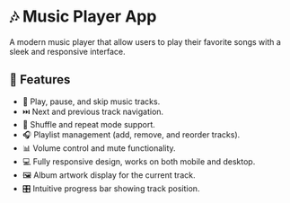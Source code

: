 
# 🎶 Music Player App

A modern music player that allow users to play their favorite songs with a sleek and responsive interface.

## 🚀 Features

- 🎵 Play, pause, and skip music tracks.
- ⏭️ Next and previous track navigation.
- 🔄 Shuffle and repeat mode support.
- 🎧 Playlist management (add, remove, and reorder tracks).
- 📊 Volume control and mute functionality.
- 💻 Fully responsive design, works on both mobile and desktop.
- 🖼️ Album artwork display for the current track.
- 🎛️ Intuitive progress bar showing track position.

